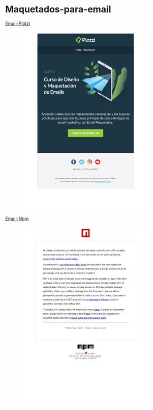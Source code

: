 # Maquetados-para-email

[Email-Platzi](#)
<p align="center">
  <img src="email-platzi/img/email-platzi.jpg" alt="email-platzi" width="400"/>
</p>

[Email-Npm](#)
<p align="center">
  <img src="email-npm/img/email-npm.jpg" alt="email-npm" width="400"/>
</p>
